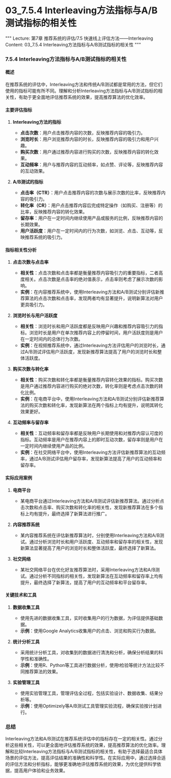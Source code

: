 # 03_7.5.4 Interleaving方法指标与A/B测试指标的相关性

"""
Lecture: 第7章 推荐系统的评估/7.5 快速线上评估方法——Interleaving
Content: 03_7.5.4 Interleaving方法指标与A/B测试指标的相关性
"""

### 7.5.4 Interleaving方法指标与A/B测试指标的相关性

#### 概述
在推荐系统的评估中，Interleaving方法和传统A/B测试都是常用的方法，但它们使用的指标可能有所不同。理解和分析Interleaving方法指标与A/B测试指标的相关性，有助于更全面地评估推荐系统的效果，提高推荐算法的优化效率。

#### 主要评估指标

1. **Interleaving方法的指标**
   - **点击次数**：用户点击推荐内容的次数，反映推荐内容的吸引力。
   - **浏览时长**：用户浏览推荐内容的时长，反映推荐内容的吸引力和用户兴趣。
   - **购买次数**：用户通过推荐内容进行购买的次数，反映推荐内容的转化效果。
   - **互动频率**：用户与推荐内容的互动频率，如点赞、评论等，反映推荐内容的互动效果。

2. **A/B测试的指标**
   - **点击率（CTR）**：用户点击推荐内容的次数与展示次数的比率，反映推荐内容的吸引力。
   - **转化率（CR）**：用户点击推荐内容后完成特定操作（如购买、注册等）的比率，反映推荐内容的转化效果。
   - **留存率**：用户在一定时间内继续使用产品或服务的比例，反映推荐内容的长期效果。
   - **用户活跃度**：用户在一定时间内的行为次数，如浏览、点击、互动等，反映推荐系统的吸引力。

#### 指标相关性分析

1. **点击次数与点击率**
   - **相关性**：点击次数和点击率都是衡量推荐内容吸引力的重要指标，二者高度相关。点击次数是点击率的绝对值表示，点击率则考虑了展示次数的影响。
   - **实例**：在内容推荐系统中，使用Interleaving方法和A/B测试分别评估新推荐算法的点击次数和点击率，发现两者均有显著提升，说明新算法对用户更具吸引力。

2. **浏览时长与用户活跃度**
   - **相关性**：浏览时长和用户活跃度都是反映用户兴趣和推荐内容吸引力的指标。浏览时长是用户在单次推荐内容上的停留时间，用户活跃度则是用户在一定时间内的总体行为次数。
   - **实例**：在视频推荐系统中，通过Interleaving方法评估用户的浏览时长，通过A/B测试评估用户活跃度，发现新推荐算法提高了用户的浏览时长和整体活跃度。

3. **购买次数与转化率**
   - **相关性**：购买次数和转化率都是衡量推荐内容转化效果的指标。购买次数是用户通过推荐内容进行购买的绝对次数，转化率则是考虑点击次数的转化比例。
   - **实例**：在电商平台中，使用Interleaving方法和A/B测试分别评估新推荐算法的购买次数和转化率，发现新算法在两个指标上均有提升，说明其转化效果更好。

4. **互动频率与留存率**
   - **相关性**：互动频率和留存率都是反映用户长期使用和对推荐内容认可度的指标。互动频率是用户在推荐内容上的即时互动次数，留存率则是用户在一定时间内继续使用产品的比例。
   - **实例**：在社交网络平台中，使用Interleaving方法评估新推荐算法的互动频率，通过A/B测试评估用户留存率，发现新算法提高了用户的互动频率和留存率。

#### 实际应用案例

1. **电商平台**
   - 某电商平台通过Interleaving方法和A/B测试评估新推荐算法。通过分析点击次数和点击率、购买次数和转化率的相关性，发现新推荐算法在多个指标上均有提升，最终选择了新算法进行推广。

2. **内容推荐系统**
   - 某内容推荐系统在评估新推荐算法时，分别使用Interleaving方法和A/B测试。通过分析浏览时长和用户活跃度、互动频率和留存率的相关性，发现新算法显著提高了用户的浏览时长和整体活跃度，最终选择了新算法。

3. **社交网络**
   - 某社交网络平台在优化好友推荐算法时，采用Interleaving方法和A/B测试。通过分析不同指标的相关性，发现新算法在互动频率和留存率上均有提升，最终选择了新算法，提高了用户的互动频率和平台留存率。

#### 关键技术和工具

1. **数据收集工具**
   - 使用先进的数据收集工具，实时收集用户的行为数据，为评估提供基础数据。
   - **示例**：使用Google Analytics收集用户的点击、浏览和购买行为数据。

2. **统计分析工具**
   - 采用统计分析工具，对收集到的数据进行清洗和分析，确保分析结果的科学性和准确性。
   - **示例**：使用R、Python等工具进行数据分析，使用t检验等统计方法比较不同推荐算法的效果。

3. **实验管理工具**
   - 使用实验管理工具，管理评估全过程，包括实验设计、数据收集、结果分析等。
   - **示例**：使用Optimizely等A/B测试工具管理实验流程，确保实验按计划进行。

### 总结

Interleaving方法和A/B测试在推荐系统评估中的指标存在一定的相关性。通过分析这些相关性，可以更全面地评估推荐系统的效果，提高推荐算法的优化效率。理解和比较Interleaving方法指标与A/B测试指标的相关性，有助于选择最适合具体场景的评估方法，提高评估结果的准确性和科学性。在实际应用中，通过选择合适的评估方法和分析指标，能够更准确地评估推荐系统的效果，为优化提供科学依据，提高用户体验和业务效果。

